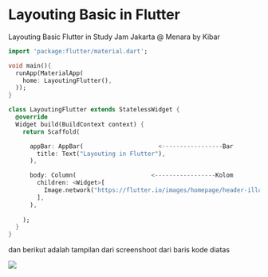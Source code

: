 # Layouting Basic in Flutter

Layouting Basic Flutter in Study Jam Jakarta @ Menara by Kibar

```dart
import 'package:flutter/material.dart';

void main(){
  runApp(MaterialApp(
    home: LayoutingFlutter(),
  ));
}

class LayoutingFlutter extends StatelessWidget {
  @override
  Widget build(BuildContext context) {
    return Scaffold(

      appBar: AppBar(                     <-----------------Bar
        title: Text("Layouting in Flutter"),
      ),

      body: Column(                     <-----------------Kolom
        children: <Widget>[
          Image.network("https://flutter.io/images/homepage/header-illustration.png")
        ],
      ),
      
    );
  }
}
```

dan berikut adalah tampilan dari screenshoot dari baris kode diatas

<img src="https://github.com/koderspeach/Flutter-Study-Jam/blob/master/layouting_flutter/Screenshot%20from%202018-08-12%2009-48-06.png"/>
